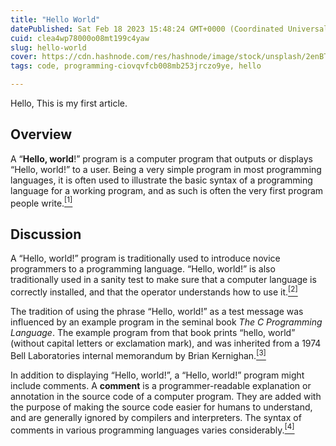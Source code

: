 ```yaml
---
title: "Hello World"
datePublished: Sat Feb 18 2023 15:48:24 GMT+0000 (Coordinated Universal Time)
cuid: clea4wp78000o08mt199c4yaw
slug: hello-world
cover: https://cdn.hashnode.com/res/hashnode/image/stock/unsplash/2enBTsIVhUU/upload/ece1ac57031fc8cda20fd7c28a574bdd.jpeg
tags: code, programming-ciovqvfcb008mb253jrczo9ye, hello

---
```


Hello, This is my first article.

## **Overview**

A “**Hello, world**!” program is a computer program that outputs or displays “Hello, world!” to a user. Being a very simple program in most programming languages, it is often used to illustrate the basic syntax of a programming language for a working program, and as such is often the very first program people write.[<sup>[1]</sup>](https://press.rebus.community/programmingfundamentals/chapter/hello-world/#footnote-709-1)

## **Discussion**

A “Hello, world!” program is traditionally used to introduce novice programmers to a programming language. “Hello, world!” is also traditionally used in a sanity test to make sure that a computer language is correctly installed, and that the operator understands how to use it.[<sup>[2]</sup>](https://press.rebus.community/programmingfundamentals/chapter/hello-world/#footnote-709-2)

The tradition of using the phrase “Hello, world!” as a test message was influenced by an example program in the seminal book *The C Programming Language*. The example program from that book prints “hello, world” (without capital letters or exclamation mark), and was inherited from a 1974 Bell Laboratories internal memorandum by Brian Kernighan.[<sup>[3]</sup>](https://press.rebus.community/programmingfundamentals/chapter/hello-world/#footnote-709-3)

In addition to displaying “Hello, world!”, a “Hello, world!” program might include comments. A **comment** is a programmer-readable explanation or annotation in the source code of a computer program. They are added with the purpose of making the source code easier for humans to understand, and are generally ignored by compilers and interpreters. The syntax of comments in various programming languages varies considerably.[<sup>[4]</sup>](https://press.rebus.community/programmingfundamentals/chapter/hello-world/#footnote-709-4)